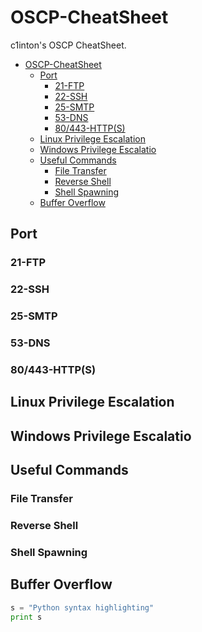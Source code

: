 # OSCP-CheatSheet

c1inton's OSCP CheatSheet.
- [OSCP-CheatSheet](#oscp-cheatsheet)
  - [Port](#port)
    - [21-FTP](#21-ftp)
    - [22-SSH](#22-ssh)
    - [25-SMTP](#25-smtp)
    - [53-DNS](#53-dns)
    - [80/443-HTTP(S)](#80443-https)
  - [Linux Privilege Escalation](#linux-privilege-escalation)
  - [Windows Privilege Escalatio](#windows-privilege-escalatio)
  - [Useful Commands](#useful-commands)
    - [File Transfer](#file-transfer)
    - [Reverse Shell](#reverse-shell)
    - [Shell Spawning](#shell-spawning)
  - [Buffer Overflow](#buffer-overflow)


## Port
### 21-FTP

### 22-SSH

### 25-SMTP

### 53-DNS

### 80/443-HTTP(S)

## Linux Privilege Escalation

## Windows Privilege Escalatio

## Useful Commands
### File Transfer

### Reverse Shell

### Shell Spawning

## Buffer Overflow


```python
s = "Python syntax highlighting"
print s
```